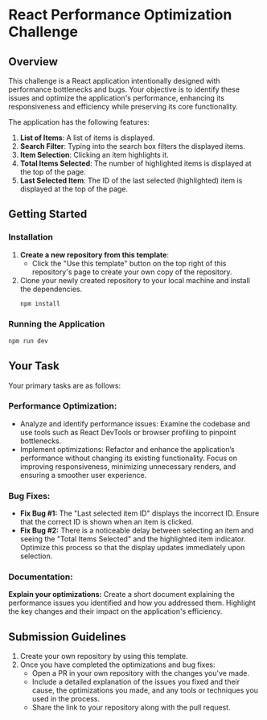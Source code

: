 
# React Performance Optimization Challenge

## Overview

This challenge is a React application intentionally designed with performance bottlenecks and bugs. Your objective is to identify these issues and optimize the application's performance, enhancing its responsiveness and efficiency while preserving its core functionality.

The application has the following features:
1. **List of Items**: A list of items is displayed.
2. **Search Filter**: Typing into the search box filters the displayed items.
3. **Item Selection**: Clicking an item highlights it.
4. **Total Items Selected**: The number of highlighted items is displayed at the top of the page.
5. **Last Selected Item**: The ID of the last selected (highlighted) item is displayed at the top of the page.


## Getting Started

### Installation

1. **Create a new repository from this template**:
   - Click the "Use this template" button on the top right of this repository's page to create your own copy of the repository.
2. Clone your newly created repository to your local machine and install the dependencies.
   ```bash
   npm install
   ```

### Running the Application
```bash
npm run dev
```

## Your Task
Your primary tasks are as follows:

### Performance Optimization:
- Analyze and identify performance issues: Examine the codebase and use tools such as React DevTools or browser profiling to pinpoint bottlenecks.
- Implement optimizations: Refactor and enhance the application’s performance without changing its existing functionality. Focus on improving responsiveness, minimizing unnecessary renders, and ensuring a smoother user experience.

### Bug Fixes:
- **Fix Bug #1:** The "Last selected item ID" displays the incorrect ID. Ensure that the correct ID is shown when an item is clicked.
- **Fix Bug #2:** There is a noticeable delay between selecting an item and seeing the "Total Items Selected" and the highlighted item indicator. Optimize this process so that the display updates immediately upon selection.

### Documentation:
**Explain your optimizations:** Create a short document explaining the performance issues you identified and how you addressed them. Highlight the key changes and their impact on the application's efficiency.

## Submission Guidelines
1. Create your own repository by using this template.
2. Once you have completed the optimizations and bug fixes:
    - Open a PR in your own repository with the changes you've made.
    - Include a detailed explanation of the issues you fixed and their cause, the optimizations you made, and any tools or techniques you used in the process.
    - Share the link to your repository along with the pull request.
